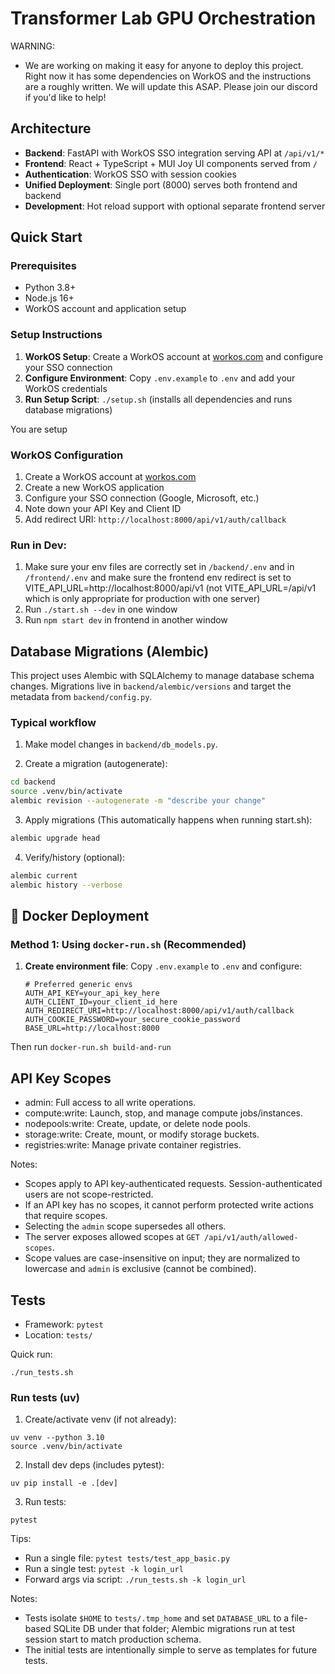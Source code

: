 # Transformer Lab GPU Orchestration


WARNING:

- We are working on making it easy for anyone to deploy this project. Right now it has some dependencies on WorkOS and the instructions are a roughly written. We will update this ASAP. Please join our discord if you'd like to help!

## Architecture

- **Backend**: FastAPI with WorkOS SSO integration serving API at `/api/v1/*`
- **Frontend**: React + TypeScript + MUI Joy UI components served from `/`
- **Authentication**: WorkOS SSO with session cookies
- **Unified Deployment**: Single port (8000) serves both frontend and backend
- **Development**: Hot reload support with optional separate frontend server

## Quick Start

### Prerequisites

- Python 3.8+
- Node.js 16+
- WorkOS account and application setup

### Setup Instructions

1. **WorkOS Setup**: Create a WorkOS account at [workos.com](https://workos.com) and configure your SSO connection
2. **Configure Environment**: Copy `.env.example` to `.env` and add your WorkOS credentials
3. **Run Setup Script**: `./setup.sh` (installs all dependencies and runs database migrations)

You are setup

### WorkOS Configuration

1. Create a WorkOS account at [workos.com](https://workos.com)
2. Create a new WorkOS application
3. Configure your SSO connection (Google, Microsoft, etc.)
4. Note down your API Key and Client ID
5. Add redirect URI: `http://localhost:8000/api/v1/auth/callback`

### Run in Dev:

1. Make sure your env files are correctly set in `/backend/.env` and in `/frontend/.env` and make sure the frontend env redirect is set to VITE_API_URL=http://localhost:8000/api/v1 (not VITE_API_URL=/api/v1 which is only appropriate for production with one server)
2. Run `./start.sh --dev` in one window
3. Run `npm start dev` in frontend in another window

## Database Migrations (Alembic)

This project uses Alembic with SQLAlchemy to manage database schema changes. Migrations live in `backend/alembic/versions` and target the metadata from `backend/config.py`.

### Typical workflow

1) Make model changes in `backend/db_models.py`.

2) Create a migration (autogenerate):

```bash
cd backend
source .venv/bin/activate
alembic revision --autogenerate -m "describe your change"
```

3) Apply migrations (This automatically happens when running start.sh):

```bash
alembic upgrade head
```

4) Verify/history (optional):

```bash
alembic current
alembic history --verbose
```

## 🐳 Docker Deployment

### Method 1: Using `docker-run.sh` (Recommended)

1. **Create environment file**: Copy `.env.example` to `.env` and configure:

   ```env
   # Preferred generic envs
   AUTH_API_KEY=your_api_key_here
   AUTH_CLIENT_ID=your_client_id_here
   AUTH_REDIRECT_URI=http://localhost:8000/api/v1/auth/callback
   AUTH_COOKIE_PASSWORD=your_secure_cookie_password
   BASE_URL=http://localhost:8000
   ```

Then run `docker-run.sh build-and-run`


## API Key Scopes

- admin: Full access to all write operations.
- compute:write: Launch, stop, and manage compute jobs/instances.
- nodepools:write: Create, update, or delete node pools.
- storage:write: Create, mount, or modify storage buckets.
- registries:write: Manage private container registries.

Notes:
- Scopes apply to API key-authenticated requests. Session-authenticated users are not scope-restricted.
- If an API key has no scopes, it cannot perform protected write actions that require scopes.
- Selecting the `admin` scope supersedes all others.
- The server exposes allowed scopes at `GET /api/v1/auth/allowed-scopes`.
- Scope values are case-insensitive on input; they are normalized to lowercase and `admin` is exclusive (cannot be combined).

## Tests

- Framework: `pytest`
- Location: `tests/`

Quick run:

```
./run_tests.sh
```

### Run tests (uv)

1) Create/activate venv (if not already):

```
uv venv --python 3.10
source .venv/bin/activate
```

2) Install dev deps (includes pytest):

```
uv pip install -e .[dev]
```

3) Run tests:

```
pytest
```

Tips:
- Run a single file: `pytest tests/test_app_basic.py`
- Run a single test: `pytest -k login_url`
 - Forward args via script: `./run_tests.sh -k login_url`

Notes:
- Tests isolate `$HOME` to `tests/.tmp_home` and set `DATABASE_URL` to a file-based SQLite DB under that folder; Alembic migrations run at test session start to match production schema.
- The initial tests are intentionally simple to serve as templates for future tests.
